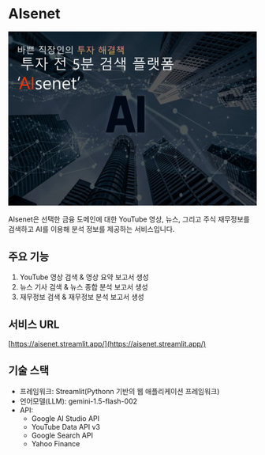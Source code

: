 # AIsenet

![AIsenet Cover](https://raw.githubusercontent.com/BongwooChoi/AIsenet/main/cover.jpg)

AIsenet은 선택한 금융 도메인에 대한 YouTube 영상, 뉴스, 그리고 주식 재무정보를 검색하고 AI를 이용해 분석 정보를 제공하는 서비스입니다.

## 주요 기능

1. YouTube 영상 검색 & 영상 요약 보고서 생성
2. 뉴스 기사 검색 & 뉴스 종합 분석 보고서 생성
3. 재무정보 검색 & 재무정보 분석 보고서 생성

## 서비스 URL

[https://aisenet.streamlit.app/](https://aisenet.streamlit.app/)

## 기술 스택

- 프레임워크: Streamlit(Pythonn 기반의 웹 애플리케이션 프레임워크)
- 언어모델(LLM): gemini-1.5-flash-002
- API:
  - Google AI Studio API
  - YouTube Data API v3
  - Google Search API
  - Yahoo Finance
